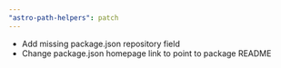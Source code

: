 ```yaml
---
"astro-path-helpers": patch
---
```


- Add missing package.json repository field
- Change package.json homepage link to point to package README
